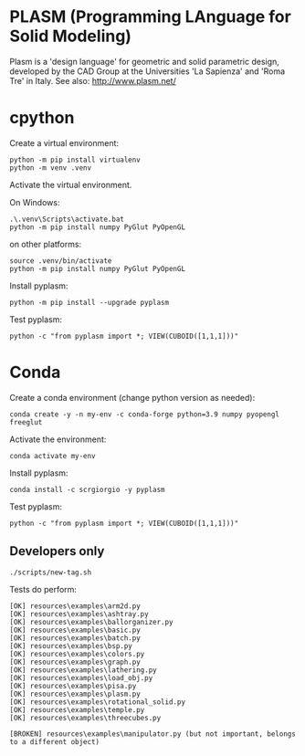 # PLASM (Programming LAnguage for Solid Modeling)

Plasm is a 'design language' for geometric and solid parametric design, 
developed by the CAD Group at the Universities 'La Sapienza' and 'Roma Tre' in Italy. See also: http://www.plasm.net/

# cpython

Create a virtual environment:

```
python -m pip install virtualenv
python -m venv .venv
```

Activate the virtual environment. 

On Windows:

```
.\.venv\Scripts\activate.bat
python -m pip install numpy PyGlut PyOpenGL 
```

on other platforms:

```
source .venv/bin/activate
python -m pip install numpy PyGlut PyOpenGL 
```

Install pyplasm:

```
python -m pip install --upgrade pyplasm
```

Test pyplasm:

```
python -c "from pyplasm import *; VIEW(CUBOID([1,1,1]))"
```


# Conda

Create a conda environment (change python version as needed):

```
conda create -y -n my-env -c conda-forge python=3.9 numpy pyopengl freeglut 
```

Activate the environment:

```
conda activate my-env
```

Install pyplasm:

```
conda install -c scrgiorgio -y pyplasm 
```

Test pyplasm:

```
python -c "from pyplasm import *; VIEW(CUBOID([1,1,1]))"
```

## Developers only


```
./scripts/new-tag.sh
```

Tests do perform:

```
[OK] resources\examples\arm2d.py
[OK] resources\examples\ashtray.py
[OK] resources\examples\ballorganizer.py
[OK] resources\examples\basic.py
[OK] resources\examples\batch.py
[OK] resources\examples\bsp.py
[OK] resources\examples\colors.py
[OK] resources\examples\graph.py
[OK] resources\examples\lathering.py
[OK] resources\examples\load_obj.py
[OK] resources\examples\pisa.py
[OK] resources\examples\plasm.py
[OK] resources\examples\rotational_solid.py
[OK] resources\examples\temple.py
[OK] resources\examples\threecubes.py

[BROKEN] resources\examples\manipulator.py (but not important, belongs to a different object)
```




